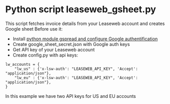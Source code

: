 # Python script leaseweb_gsheet.py
This script fetches invoice details from your Leaseweb account and creates Google sheet
Before use it:
* Install [python module gspread and configure Google authentification](https://www.twilio.com/blog/2017/02/an-easy-way-to-read-and-write-to-a-google-spreadsheet-in-python.html)
* Create google_sheet_secret.json with Google auth keys
* Get API key of your Leaseweb account
* Create config.py with api keys:
```
lw_accounts = {
    "lw_us" : {'x-lsw-auth': "LEASEWEB_API_KEY", 'Accept': "application/json"},
    "lw_eu" : {'x-lsw-auth': "LEASEWEB_API_KEY", 'Accept': "application/json"},
}
```
In this example we have two API keys for US and EU accounts
